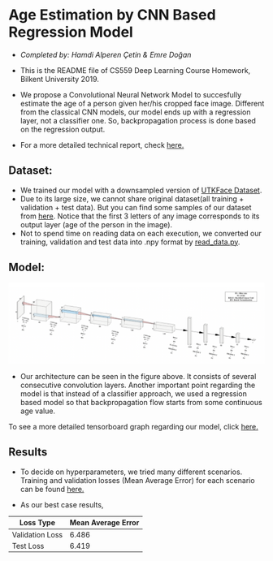 # Age Estimation by CNN Based Regression Model

- _Completed by: Hamdi Alperen Çetin & Emre Doğan_

- This is the README file of CS559 Deep Learning Course Homework, Bilkent University 2019.  
- We propose a Convolutional Neural Network Model to succesfully estimate the age of a person given her/his cropped face image. Different from the classical CNN models, our model ends up with a regression layer, not a classifier one. So, backpropagation process is done based on the regression output.  

- For a more detailed technical report, check [here.](./doc/report.pdf)

## Dataset:
- We trained our model with a downsampled version of [UTKFace Dataset](http://aicip.eecs.utk.edu/wiki/UTKFace). 
- Due to its large size, we cannot share original dataset(all training + validation + test data). But you can find some samples of our dataset from [here](./data-samples/). Notice that the first 3 letters of any image corresponds to its output layer (age of the person in the image).
- Not to spend time on reading data on each execution, we converted our training, validation and test data into .npy format by [read_data.py](./read_data.py).

## Model:
![alt text](./figures/model_arch.png)

-  Our architecture can be seen in the figure above. It consists of several consecutive convolution layers. Another important point regarding the model is that instead of a classifier approach, we used a regression based model so that backpropagation flow starts from some continuous age value.

To see a more detailed tensorboard graph regarding our model, click [here.](./figures/tensorboard-graph.png)


## Results
- To decide on hyperparameters, we tried many different scenarios. Training and validation losses (Mean Average Error) for each scenario can be found [here.](./results/)

- As our best case results,  

| Loss Type       | Mean Average Error |
| -------------   | -------------      |
| Validation Loss | 6.486	       |
| Test Loss 	  | 6.419	       |


